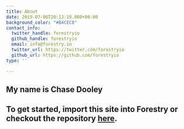 ```yaml
---
title: About
date: 2019-07-06T20:13:19.000+00:00
background_color: "#B4CEC8"
contact_info:
  twitter_handle: forestryio
  github_handle: forestryio
  email: info@forestry.io
  twitter_url: https://twitter.com/forestryio
  github_url: https://github.com/forestryio
type: ''

---
```

## My name is Chase Dooley

## To get started, import this site into Forestry or checkout the repository [here](https://github.com/kendallstrautman/starter-blog-hugo "forestry starter blog hugo").